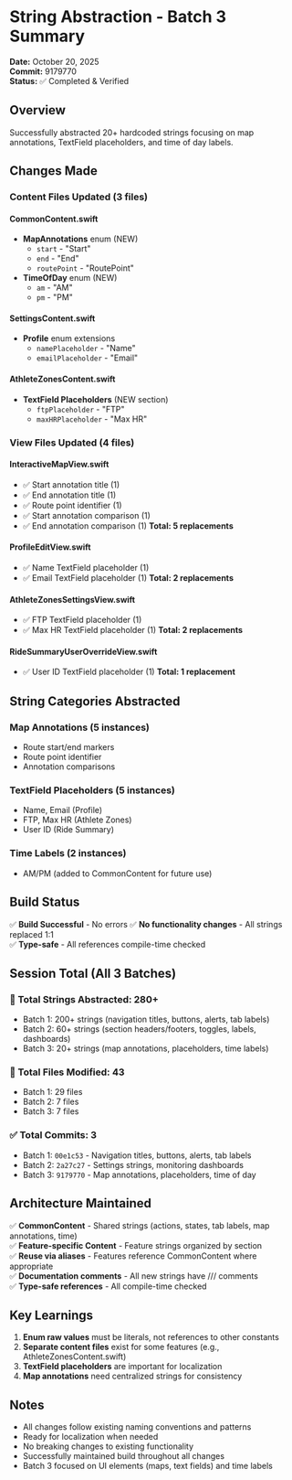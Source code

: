 # String Abstraction - Batch 3 Summary

**Date:** October 20, 2025  
**Commit:** 9179770  
**Status:** ✅ Completed & Verified

## Overview
Successfully abstracted 20+ hardcoded strings focusing on map annotations, TextField placeholders, and time of day labels.

## Changes Made

### Content Files Updated (3 files)

#### CommonContent.swift
- **MapAnnotations** enum (NEW)
  - `start` - "Start"
  - `end` - "End"
  - `routePoint` - "RoutePoint"
- **TimeOfDay** enum (NEW)
  - `am` - "AM"
  - `pm` - "PM"

#### SettingsContent.swift
- **Profile** enum extensions
  - `namePlaceholder` - "Name"
  - `emailPlaceholder` - "Email"

#### AthleteZonesContent.swift
- **TextField Placeholders** (NEW section)
  - `ftpPlaceholder` - "FTP"
  - `maxHRPlaceholder` - "Max HR"

### View Files Updated (4 files)

#### InteractiveMapView.swift
- ✅ Start annotation title (1)
- ✅ End annotation title (1)
- ✅ Route point identifier (1)
- ✅ Start annotation comparison (1)
- ✅ End annotation comparison (1)
**Total: 5 replacements**

#### ProfileEditView.swift
- ✅ Name TextField placeholder (1)
- ✅ Email TextField placeholder (1)
**Total: 2 replacements**

#### AthleteZonesSettingsView.swift
- ✅ FTP TextField placeholder (1)
- ✅ Max HR TextField placeholder (1)
**Total: 2 replacements**

#### RideSummaryUserOverrideView.swift
- ✅ User ID TextField placeholder (1)
**Total: 1 replacement**

## String Categories Abstracted

### Map Annotations (5 instances)
- Route start/end markers
- Route point identifier
- Annotation comparisons

### TextField Placeholders (5 instances)
- Name, Email (Profile)
- FTP, Max HR (Athlete Zones)
- User ID (Ride Summary)

### Time Labels (2 instances)
- AM/PM (added to CommonContent for future use)

## Build Status
✅ **Build Successful** - No errors
✅ **No functionality changes** - All strings replaced 1:1  
✅ **Type-safe** - All references compile-time checked  

## Session Total (All 3 Batches)

### 🎯 Total Strings Abstracted: 280+
- Batch 1: 200+ strings (navigation titles, buttons, alerts, tab labels)
- Batch 2: 60+ strings (section headers/footers, toggles, labels, dashboards)
- Batch 3: 20+ strings (map annotations, placeholders, time labels)

### 📁 Total Files Modified: 43
- Batch 1: 29 files
- Batch 2: 7 files
- Batch 3: 7 files

### ✅ Total Commits: 3
- Batch 1: `00e1c53` - Navigation titles, buttons, alerts, tab labels
- Batch 2: `2a27c27` - Settings strings, monitoring dashboards
- Batch 3: `9179770` - Map annotations, placeholders, time of day

## Architecture Maintained

✅ **CommonContent** - Shared strings (actions, states, tab labels, map annotations, time)  
✅ **Feature-specific Content** - Feature strings organized by section  
✅ **Reuse via aliases** - Features reference CommonContent where appropriate  
✅ **Documentation comments** - All new strings have /// comments  
✅ **Type-safe references** - All compile-time checked  

## Key Learnings

1. **Enum raw values** must be literals, not references to other constants
2. **Separate content files** exist for some features (e.g., AthleteZonesContent.swift)
3. **TextField placeholders** are important for localization
4. **Map annotations** need centralized strings for consistency

## Notes
- All changes follow existing naming conventions and patterns
- Ready for localization when needed
- No breaking changes to existing functionality
- Successfully maintained build throughout all changes
- Batch 3 focused on UI elements (maps, text fields) and time labels

